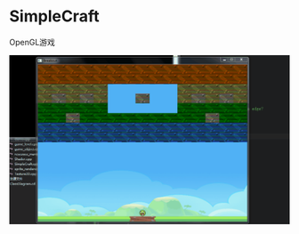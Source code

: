 # SimpleCraft
OpenGL游戏

![(path/to/image.png)](https://raw.githubusercontent.com/BUGyyc/MyGallery/master/res/ztest5.gif)
